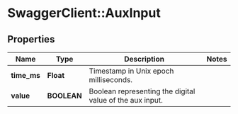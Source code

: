 # SwaggerClient::AuxInput

## Properties
Name | Type | Description | Notes
------------ | ------------- | ------------- | -------------
**time_ms** | **Float** | Timestamp in Unix epoch milliseconds. | 
**value** | **BOOLEAN** | Boolean representing the digital value of the aux input. | 



